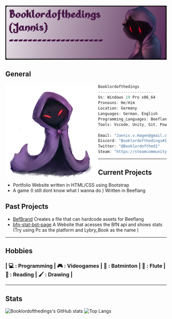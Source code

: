 ![The Booklordofthedings banner](https://github.com/Booklordofthedings/Booklordofthedings/blob/main/githubprofileheader.png)


## General
<img align="left" height="300px" src="https://github.com/Booklordofthedings/Booklordofthedings/blob/main/tiny_book2.png">

```csharp
Booklordofthedings
------------------------
Os: Windows 10 Pro x86_64
Pronouns: He/Him
Location: Germany
Languages: German, English
Programming_Languages: Beeflang, ( HTML, CSS ), C#, Javascript
Tools: Vscode, Unity, Git, Powershell

Email: "Jannis.v.Hagen@gmail.com"
Discord: "Booklordofthedings#1519"
Twitter: "@Booklordofthed1"
Steam: "https://steamcommunity.com/id/Booklordofthedings"

```

---

## Current Projects

* Portfolio Website written in HTML/CSS using Bootstrap
* A game (I still dont know what I wanna do ) Written in Beeflang

## Past Projects

* [BefBrand](https://github.com/Booklordofthedings/BeefBrand) Creates a file that can hardcode assets for Beeflang
* [bfn-stat-bot-page](https://booklordofthedings.de/bfn/) A Website that acesses the BfN api and shows stats (Try using Pc as the platform and Lybry_Book as the name )
---

## Hobbies
### | 💻 : Programming | 🎮 : Videogames | 🏸 : Batminton | 🎼 : Flute | 📕 : Reading | 🖌 : Drawing |

---
## Stats

![Booklordofthedings's GitHub stats](https://github-readme-stats.vercel.app/api?username=Booklordofthedings&show_icons=true&theme=radical)
![Top Langs](https://github-readme-stats.vercel.app/api/top-langs/?username=Booklordofthedings&show_icons=true&theme=radical)
